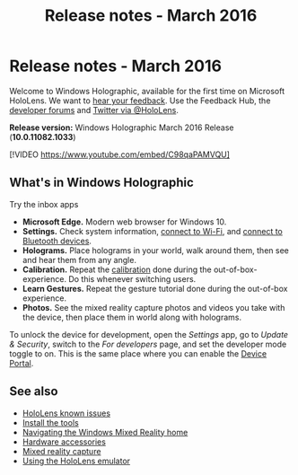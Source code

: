 ﻿---
title: Release notes - March 2016
description: 
author: 
ms.author: mazeller
ms.date: 2/28/2018
ms.topic: article
keywords: 
---



# Release notes - March 2016

Welcome to Windows Holographic, available for the first time on Microsoft HoloLens. We want to [hear your feedback](give-us-feedback.md). Use the Feedback Hub, the [developer forums](https://forums.hololens.com) and [Twitter via @HoloLens](https://twitter.com/hololens).

**Release version:** Windows Holographic March 2016 Release (**10.0.11082.1033**)

[!VIDEO https://www.youtube.com/embed/C98qaPAMVQU]

## What's in Windows Holographic

Try the inbox apps
* **Microsoft Edge.** Modern web browser for Windows 10.
* **Settings.** Check system information, [connect to Wi-Fi](connecting-to-wi-fi-on-hololens.md), and [connect to Bluetooth devices](hardware-accessories.md).
* **Holograms.** Place holograms in your world, walk around them, then see and hear them from any angle.
* **Calibration.** Repeat the [calibration](calibration.md) done during the out-of-box-experience. Do this whenever switching users.
* **Learn Gestures.** Repeat the gesture tutorial done during the out-of-box experience.
* **Photos.** See the mixed reality capture photos and videos you take with the device, then place them in world along with holograms.

To unlock the device for development, open the *Settings* app, go to *Update & Security*, switch to the *For developers* page, and set the developer mode toggle to on. This is the same place where you can enable the [Device Portal](using-the-windows-device-portal.md).

## See also
* [HoloLens known issues](hololens-known-issues.md)
* [Install the tools](install-the-tools.md)
* [Navigating the Windows Mixed Reality home](navigating-the-windows-mixed-reality-home.md)
* [Hardware accessories](hardware-accessories.md)
* [Mixed reality capture](mixed-reality-capture.md)
* [Using the HoloLens emulator](using-the-hololens-emulator.md)